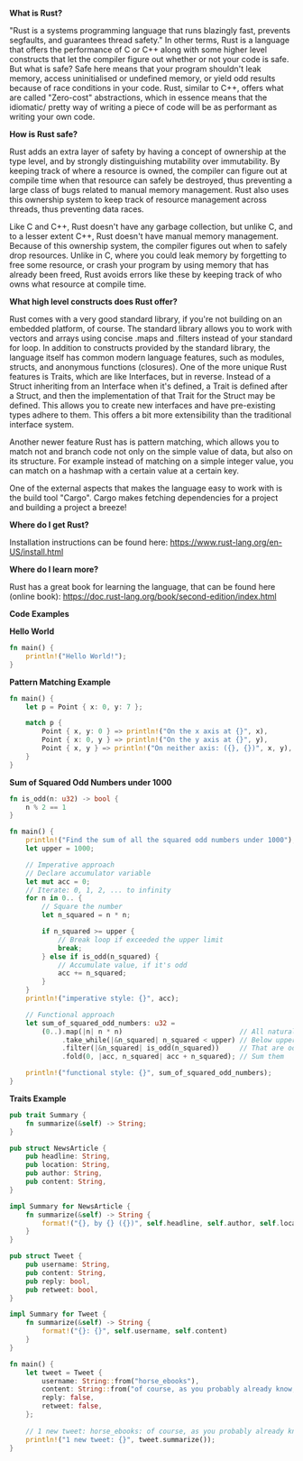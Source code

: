 **What is Rust?**

"Rust is a systems programming language that runs blazingly fast, prevents segfaults, and guarantees thread safety."
In other terms, Rust is a language that offers the performance of C or C++ along with some higher level constructs
that let the compiler figure out whether or not your code is safe.
But what is safe? Safe here means that your program shouldn't leak memory, access uninitialised or undefined
memory, or yield odd results because of race conditions in your code. Rust, similar to C++, offers what
are called "Zero-cost" abstractions, which in essence means that the idiomatic/ pretty way of writing  a piece
of code will be as performant as writing your own code.

**How is Rust safe?**

Rust adds an extra layer of safety by having a concept of ownership at the type level, and by
strongly distinguishing mutability over immutability. By keeping track of where a resource is owned,
the compiler can figure out at compile time when that resource can safely be destroyed, thus preventing
a large class of bugs related to manual memory management.
Rust also uses this ownership system to keep track of resource management across threads, thus preventing
data races.

Like C and C++, Rust doesn't have any garbage collection, but unlike C, and to a lesser extent C++,
Rust doesn't have manual memory management. Because of this ownership system, the compiler figures
out when to safely drop resources. Unlike in C, where you could leak memory by forgetting to free
some resource, or crash your program by using memory that has already been freed, Rust avoids errors like
these by keeping track of who owns what resource at compile time.

**What high level constructs does Rust offer?**

Rust comes with a very good standard library, if you're not building on an embedded platform, of course.
The standard library allows you to work with vectors and arrays using concise .maps and .filters instead
of your standard for loop. In addition to constructs provided by the standard library, the language itself
has common modern language features, such as modules, structs, and anonymous functions (closures).
One of the more unique Rust features is Traits, which are like Interfaces, but in reverse. Instead of a Struct
inheriting from an Interface when it's defined, a Trait is defined after a Struct, and then the implementation of
that Trait for the Struct may be defined. This allows you to create new interfaces and have pre-existing types
adhere to them. This offers a bit more extensibility than the traditional interface system.

Another newer feature Rust has is pattern matching, which allows you to match not and branch code not only
on the simple value of data, but also on its structure. For example instead of matching on a simple integer value,
you can match on a hashmap with a certain value at a certain key.

One of the external aspects that makes the language easy to work with is the build tool "Cargo". Cargo
makes fetching dependencies for a project and building a project a breeze!

**Where do I get Rust?**

Installation instructions can be found here: https://www.rust-lang.org/en-US/install.html

**Where do I learn more?**

Rust has a great book for learning the language, that can be found here (online book): https://doc.rust-lang.org/book/second-edition/index.html

**Code Examples**

**Hello World**
```rust
fn main() {
    println!("Hello World!");
}
```

**Pattern Matching Example**
```rust
fn main() {
    let p = Point { x: 0, y: 7 };

    match p {
        Point { x, y: 0 } => println!("On the x axis at {}", x),
        Point { x: 0, y } => println!("On the y axis at {}", y),
        Point { x, y } => println!("On neither axis: ({}, {})", x, y),
    }
}
```


**Sum of Squared Odd Numbers under 1000**
```rust
fn is_odd(n: u32) -> bool {
    n % 2 == 1
}

fn main() {
    println!("Find the sum of all the squared odd numbers under 1000");
    let upper = 1000;

    // Imperative approach
    // Declare accumulator variable
    let mut acc = 0;
    // Iterate: 0, 1, 2, ... to infinity
    for n in 0.. {
        // Square the number
        let n_squared = n * n;

        if n_squared >= upper {
            // Break loop if exceeded the upper limit
            break;
        } else if is_odd(n_squared) {
            // Accumulate value, if it's odd
            acc += n_squared;
        }
    }
    println!("imperative style: {}", acc);

    // Functional approach
    let sum_of_squared_odd_numbers: u32 =
        (0..).map(|n| n * n)                             // All natural numbers squared
             .take_while(|&n_squared| n_squared < upper) // Below upper limit
             .filter(|&n_squared| is_odd(n_squared))     // That are odd
             .fold(0, |acc, n_squared| acc + n_squared); // Sum them

    println!("functional style: {}", sum_of_squared_odd_numbers);
}
```

**Traits Example**
```rust
pub trait Summary {
    fn summarize(&self) -> String;
}

pub struct NewsArticle {
    pub headline: String,
    pub location: String,
    pub author: String,
    pub content: String,
}

impl Summary for NewsArticle {
    fn summarize(&self) -> String {
        format!("{}, by {} ({})", self.headline, self.author, self.location)
    }
}

pub struct Tweet {
    pub username: String,
    pub content: String,
    pub reply: bool,
    pub retweet: bool,
}

impl Summary for Tweet {
    fn summarize(&self) -> String {
        format!("{}: {}", self.username, self.content)
    }
}

fn main() {
    let tweet = Tweet {
        username: String::from("horse_ebooks"),
        content: String::from("of course, as you probably already know, people"),
        reply: false,
        retweet: false,
    };
    
    // 1 new tweet: horse_ebooks: of course, as you probably already know, people
    println!("1 new tweet: {}", tweet.summarize());
}
```
